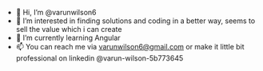 - 👋 Hi, I’m @varunwilson6
- 👀 I’m interested in finding solutions and coding in a better way, seems to sell the value which i can create
- 🌱 I’m currently learning Angular 
- 📫 You can reach me via varunwilson6@gmail.com or make it little bit professional on linkedin @varun-wilson-5b773645

<!---
varunwilson6/varunwilson6 is a ✨ special ✨ repository because its `README.md` (this file) appears on your GitHub profile.
You can click the Preview link to take a look at your changes.
--->
